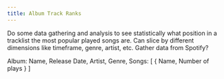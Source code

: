 ```yaml
---
title: Album Track Ranks
---
```


Do some data gathering and analysis to see statistically what position in a tracklist the most popular played songs are.
Can slice by different dimensions like timeframe, genre, artist, etc.
Gather data from Spotify?

Album: Name, Release Date, Artist, Genre, Songs: [ { Name, Number of plays } ]
